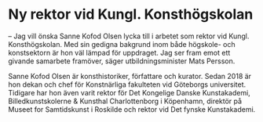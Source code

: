 # Ny rektor vid Kungl. Konsthögskolan

– Jag vill önska Sanne Kofod Olsen lycka till i arbetet som rektor vid Kungl. Konsthögskolan. Med sin gedigna bakgrund inom både högskole\- och konstsektorn är hon väl lämpad för uppdraget. Jag ser fram emot ett givande samarbete framöver, säger utbildningsminister Mats Persson.

Sanne Kofod Olsen är konsthistoriker, författare och kurator. Sedan 2018 är hon dekan och chef för Konstnärliga fakulteten vid Göteborgs universitet. Tidigare har hon även varit rektor för Det Kongelige Danske Kunstakademi, Billedkunstskolerne \& Kunsthal Charlottenborg i Köpenhamn, direktör på Museet for Samtidskunst i Roskilde och rektor vid Det fynske Kunstakademi.
